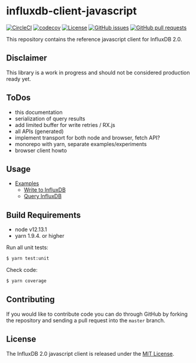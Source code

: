 # influxdb-client-javascript

[![CircleCI](https://circleci.com/gh/bonitoo-io/influxdb-client-js.svg?style=svg)](https://circleci.com/gh/bonitoo-io/influxdb-client-js)
[![codecov](https://codecov.io/gh/bonitoo-io/influxdb-client-js/branch/master/graph/badge.svg)](https://codecov.io/gh/bonitoo-io/influxdb-client-js)
[![License](https://img.shields.io/github/license/bonitoo-io/influxdb-client-js.svg)](https://github.com/bonitoo-io/influxdb-client-js/blob/master/LICENSE)
[![GitHub issues](https://img.shields.io/github/issues-raw/bonitoo-io/influxdb-client-js.svg)](https://github.com/bonitoo-io/influxdb-client-js/issues)
[![GitHub pull requests](https://img.shields.io/github/issues-pr-raw/bonitoo-io/influxdb-client-js.svg)](https://github.com/bonitoo-io/influxdb-client-js/pulls)

This repository contains the reference javascript client for InfluxDB 2.0.

## Disclaimer

This library is a work in progress and should not be considered production ready yet.

## ToDos

- this documentation
- serialization of query results
- add limited buffer for write retries / RX.js
- all APIs (generated)
- implement transport for both node and browser, fetch API?
- monorepo with yarn, separate examples/experiments
- browser client howto

## Usage

- [Examples](./tree/master/examples)
  - [Write to InfluxDB](./blob/master/examples/write.ts)
  - [Query InfluxDB](./blob/master/examples/examples/query.ts)

## Build Requirements

- node v12.13.1
- yarn 1.9.4. or higher

Run all unit tests:

```bash
$ yarn test:unit
```

Check code:

```bash
$ yarn coverage
```

## Contributing

If you would like to contribute code you can do through GitHub by forking the repository and sending a pull request into the `master` branch.

## License

The InfluxDB 2.0 javascript client is released under the [MIT License](https://opensource.org/licenses/MIT).
